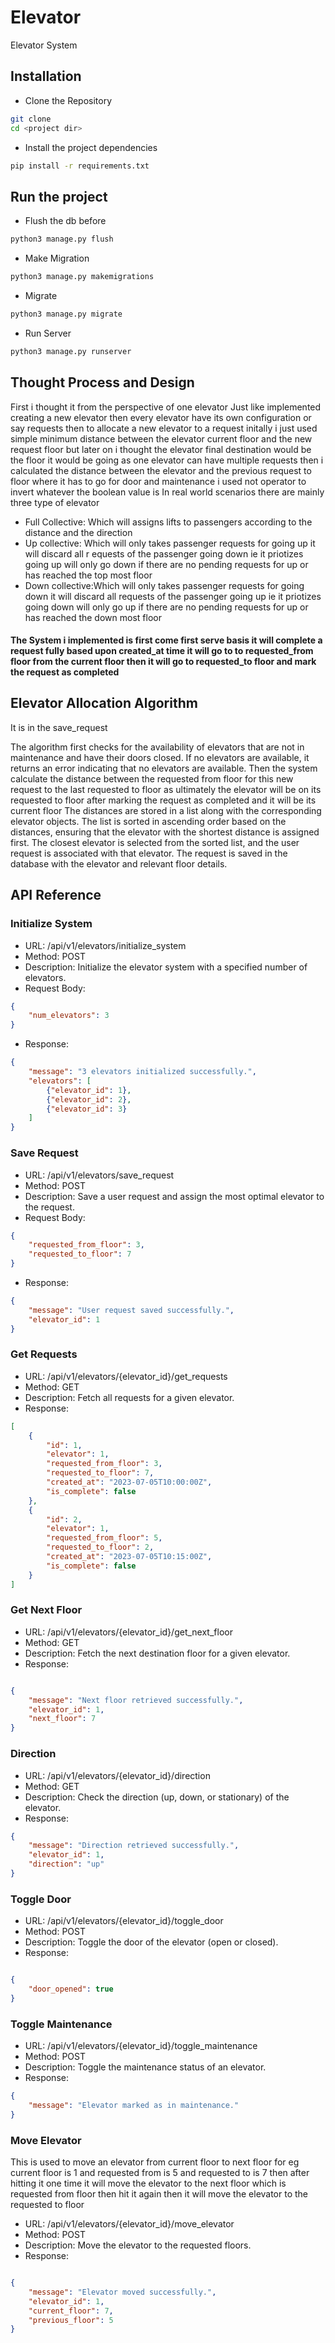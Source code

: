 # Elevator 
Elevator System

## Installation
- Clone the Repository
```bash
git clone
cd <project dir>
```
- Install the project dependencies
```bash
pip install -r requirements.txt
```
## Run the project
- Flush the db before
```bash
python3 manage.py flush
```
- Make Migration
```bash
python3 manage.py makemigrations
```
- Migrate
```bash
python3 manage.py migrate
```
- Run Server
```bash
python3 manage.py runserver
```
## Thought Process and Design
First i thought it from the perspective of one elevator Just like implemented creating a new elevator then every elevator have its own configuration or say requests then to allocate a new elevator to a request initally i just used simple minimum distance between the elevator current floor and the new request floor but later on i thought the elevator final destination would be the floor it would be going as one elevator can have multiple requests then i calculated the distance between the elevator and the previous request to floor where it has to go for door and maintenance i used not operator to invert whatever the boolean value is 
In real world scenarios there are mainly three type of elevator 
- Full Collective: Which will assigns lifts to passengers according to the distance and the direction 
- Up collective: Which will only takes passenger requests for going up it will discard all r  equests of the passenger going down ie it priotizes going up will only go down if there are no pending requests for up or has reached the top most floor
- Down collective:Which will only takes passenger requests for going down it will discard all requests of the passenger going up ie it priotizes going down will only go up if there are no pending requests for up or has reached the down most floor

#### The System i implemented is first come first serve basis it will complete a request fully based upon created_at time it will go to to requested_from floor from the current floor then it will go to requested_to floor and mark the request as completed

## Elevator Allocation Algorithm
It is in the save_request

The algorithm first checks for the availability of elevators that are not in maintenance and have their doors closed.
If no elevators are available, it returns an error indicating that no elevators are available.
Then the system calculate the distance between the requested from floor for this new request to the last requested to floor as ultimately the elevator will be on its requested to floor after marking the request as completed and it will be its current floor 
The distances are stored in a list along with the corresponding elevator objects.
The list is sorted in ascending order based on the distances, ensuring that the elevator with the shortest distance is assigned first.
The closest elevator is selected from the sorted list, and the user request is associated with that elevator.
The request is saved in the database with the elevator and relevant floor details.

## API  Reference

### Initialize System

- URL: /api/v1/elevators/initialize_system
- Method: POST
- Description: Initialize the elevator system with a specified number of elevators.
- Request Body:
```json
{
    "num_elevators": 3
}
```
- Response:
```json
{
    "message": "3 elevators initialized successfully.",
    "elevators": [
        {"elevator_id": 1},
        {"elevator_id": 2},
        {"elevator_id": 3}
    ]
}
```
### Save Request

- URL: /api/v1/elevators/save_request
- Method: POST
- Description: Save a user request and assign the most optimal elevator to the request.
- Request Body:
```json
{
    "requested_from_floor": 3,
    "requested_to_floor": 7
}
```
- Response:
```json
{
    "message": "User request saved successfully.",
    "elevator_id": 1
}
```
### Get Requests

- URL: /api/v1/elevators/{elevator_id}/get_requests
- Method: GET
- Description: Fetch all requests for a given elevator.
- Response:
```json
[
    {
        "id": 1,
        "elevator": 1,
        "requested_from_floor": 3,
        "requested_to_floor": 7,
        "created_at": "2023-07-05T10:00:00Z",
        "is_complete": false
    },
    {
        "id": 2,
        "elevator": 1,
        "requested_from_floor": 5,
        "requested_to_floor": 2,
        "created_at": "2023-07-05T10:15:00Z",
        "is_complete": false
    }
]
```
### Get Next Floor

- URL: /api/v1/elevators/{elevator_id}/get_next_floor
- Method: GET
- Description: Fetch the next destination floor for a given elevator.
- Response:
```json

{
    "message": "Next floor retrieved successfully.",
    "elevator_id": 1,
    "next_floor": 7
}
```
### Direction

- URL: /api/v1/elevators/{elevator_id}/direction
- Method: GET
- Description: Check the direction (up, down, or stationary) of the elevator.
- Response:
```json
{
    "message": "Direction retrieved successfully.",
    "elevator_id": 1,
    "direction": "up"
}
```
### Toggle Door

- URL: /api/v1/elevators/{elevator_id}/toggle_door
- Method: POST
- Description: Toggle the door of the elevator (open or closed).
- Response:
```json

{
    "door_opened": true
}
```
### Toggle Maintenance

- URL: /api/v1/elevators/{elevator_id}/toggle_maintenance
- Method: POST
- Description: Toggle the maintenance status of an elevator.
- Response:
```json
{
    "message": "Elevator marked as in maintenance."
}
```
### Move Elevator
This is used to move an elevator from current floor to next floor for eg current floor is 1 and requested from is 5 and requested to is 7 then after hitting it one time it will move the elevator to the next floor which is requested from floor then hit it again then it will move the elevator to the requested to floor

- URL: /api/v1/elevators/{elevator_id}/move_elevator
- Method: POST
- Description: Move the elevator to the requested floors.
- Response:
```json

{
    "message": "Elevator moved successfully.",
    "elevator_id": 1,
    "current_floor": 7,
    "previous_floor": 5
}
```
